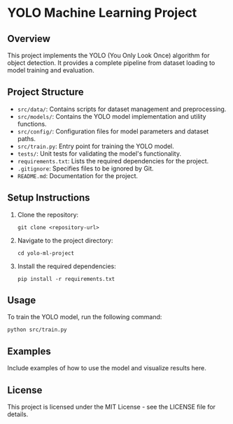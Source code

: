# YOLO Machine Learning Project

## Overview
This project implements the YOLO (You Only Look Once) algorithm for object detection. It provides a complete pipeline from dataset loading to model training and evaluation.

## Project Structure
- `src/data/`: Contains scripts for dataset management and preprocessing.
- `src/models/`: Contains the YOLO model implementation and utility functions.
- `src/config/`: Configuration files for model parameters and dataset paths.
- `src/train.py`: Entry point for training the YOLO model.
- `tests/`: Unit tests for validating the model's functionality.
- `requirements.txt`: Lists the required dependencies for the project.
- `.gitignore`: Specifies files to be ignored by Git.
- `README.md`: Documentation for the project.

## Setup Instructions
1. Clone the repository:
   ```
   git clone <repository-url>
   ```
2. Navigate to the project directory:
   ```
   cd yolo-ml-project
   ```
3. Install the required dependencies:
   ```
   pip install -r requirements.txt
   ```

## Usage
To train the YOLO model, run the following command:
```
python src/train.py
```

## Examples
Include examples of how to use the model and visualize results here.

## License
This project is licensed under the MIT License - see the LICENSE file for details.